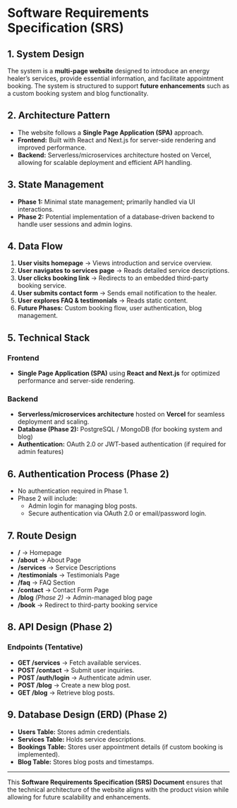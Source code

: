 # Software Requirements Specification (SRS)

## **1. System Design**
The system is a **multi-page website** designed to introduce an energy healer’s services, provide essential information, and facilitate appointment booking. The system is structured to support **future enhancements** such as a custom booking system and blog functionality.

## **2. Architecture Pattern**
- The website follows a **Single Page Application (SPA)** approach.
- **Frontend:** Built with React and Next.js for server-side rendering and improved performance.
- **Backend:** Serverless/microservices architecture hosted on Vercel, allowing for scalable deployment and efficient API handling.

## **3. State Management**
- **Phase 1:** Minimal state management; primarily handled via UI interactions.
- **Phase 2:** Potential implementation of a database-driven backend to handle user sessions and admin logins.

## **4. Data Flow**
1. **User visits homepage** → Views introduction and service overview.
2. **User navigates to services page** → Reads detailed service descriptions.
3. **User clicks booking link** → Redirects to an embedded third-party booking service.
4. **User submits contact form** → Sends email notification to the healer.
5. **User explores FAQ & testimonials** → Reads static content.
6. **Future Phases:** Custom booking flow, user authentication, blog management.

## **5. Technical Stack**
### **Frontend**
- **Single Page Application (SPA)** using **React and Next.js** for optimized performance and server-side rendering.

### **Backend**
- **Serverless/microservices architecture** hosted on **Vercel** for seamless deployment and scaling.
- **Database (Phase 2):** PostgreSQL / MongoDB (for booking system and blog)
- **Authentication:** OAuth 2.0 or JWT-based authentication (if required for admin features)

## **6. Authentication Process (Phase 2)**
- No authentication required in Phase 1.
- Phase 2 will include:
  - Admin login for managing blog posts.
  - Secure authentication via OAuth 2.0 or email/password login.

## **7. Route Design**
- **/** → Homepage
- **/about** → About Page
- **/services** → Service Descriptions
- **/testimonials** → Testimonials Page
- **/faq** → FAQ Section
- **/contact** → Contact Form Page
- **/blog** *(Phase 2)* → Admin-managed blog page
- **/book** → Redirect to third-party booking service

## **8. API Design (Phase 2)**
### **Endpoints (Tentative)**
- **GET /services** → Fetch available services.
- **POST /contact** → Submit user inquiries.
- **POST /auth/login** → Authenticate admin user.
- **POST /blog** → Create a new blog post.
- **GET /blog** → Retrieve blog posts.

## **9. Database Design (ERD) (Phase 2)**
- **Users Table:** Stores admin credentials.
- **Services Table:** Holds service descriptions.
- **Bookings Table:** Stores user appointment details (if custom booking is implemented).
- **Blog Table:** Stores blog posts and timestamps.

---

This **Software Requirements Specification (SRS) Document** ensures that the technical architecture of the website aligns with the product vision while allowing for future scalability and enhancements.
